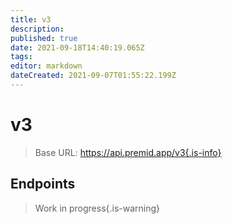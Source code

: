 ```yaml
---
title: v3
description: 
published: true
date: 2021-09-18T14:40:19.065Z
tags: 
editor: markdown
dateCreated: 2021-09-07T01:55:22.199Z
---
```


# v3

> Base URL: https://api.premid.app/v3{.is-info}


## Endpoints
> Work in progress{.is-warning}